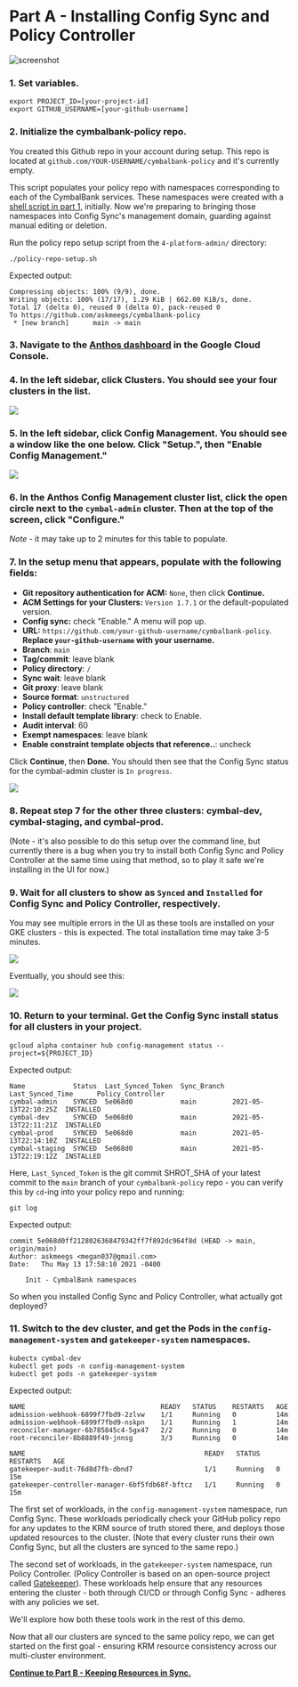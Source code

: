 # Part A - Installing Config Sync and Policy Controller 

![screenshot](screenshots/sync-overview.jpg)

### 1. **Set variables.** 

```
export PROJECT_ID=[your-project-id]
export GITHUB_USERNAME=[your-github-username]
```

### 2. **Initialize the cymbalbank-policy repo**.

You created this Github repo in your account during setup. This repo is located at `github.com/YOUR-USERNAME/cymbalbank-policy` and it's currently empty. 

This script populates your policy repo with namespaces corresponding to each of the CymbalBank services. These namespaces were created with a [shell script in part 1](/1-setup/cluster-setup.sh), initially. Now we're preparing to bringing those namespaces into Config Sync's management domain, guarding against manual editing or deletion.   

Run the policy repo setup script from the `4-platform-admin/` directory: 

```
./policy-repo-setup.sh
```

Expected output: 

```
Compressing objects: 100% (9/9), done.
Writing objects: 100% (17/17), 1.29 KiB | 662.00 KiB/s, done.
Total 17 (delta 0), reused 0 (delta 0), pack-reused 0
To https://github.com/askmeegs/cymbalbank-policy
 * [new branch]      main -> main
```

### 3. **Navigate to the [Anthos dashboard](https://console.cloud.google.com/anthos) in the Google Cloud Console.** 

### 4. **In the left sidebar, click Clusters.** You should see your four clusters in the list. 

![](screenshots/anthos-clusters.png)

### 5. **In the left sidebar, click Config Management.** You should see a window like the one below. **Click "Setup.", then "Enable Config Management."** 

![](screenshots/setup-acm.png)

### 6. **In the Anthos Config Management cluster list, click the open circle next to the `cymbal-admin` cluster. Then at the top of the screen, click "Configure."** 

*Note* - it may take up to 2 minutes for this table to populate. 

### 7. **In the setup menu that appears, populate with the following fields**: 

- **Git repository authentication for ACM:** `None`, then click **Continue.** 
- **ACM Settings for your Clusters:** `Version 1.7.1` or the default-populated version. 
- **Config sync:** check "Enable." A menu will pop up. 
- **URL:** `https://github.com/your-github-username/cymbalbank-policy`. **Replace `your-github-username` with your username.**
- **Branch**: `main`
- **Tag/commit**: leave blank
- **Policy directory**: `/`
- **Sync wait**: leave blank
- **Git proxy**: leave blank 
- **Source format**: `unstructured`
- **Policy controller**: check "Enable."
- **Install default template library**: check to Enable.
- **Audit interval**: 60
- **Exempt namespaces**: leave blank 
- **Enable constraint template objects that reference..**: uncheck

Click **Continue**, then **Done.** You should then see that the Config Sync status for the cymbal-admin cluster is `In progress`. 

![](screenshots/install-progress.png)

### 8. **Repeat step 7 for the other three clusters: cymbal-dev, cymbal-staging, and cymbal-prod.** 

(Note - it's also possible to do this setup over the command line, but currently there is a bug when you try to install both Config Sync and Policy Controller at the same time using that method, so to play it safe we're installing in the UI for now.)

###  9. **Wait for all clusters to show as `Synced` and `Installed` for Config Sync and Policy Controller, respectively**. 

You may see multiple errors in the UI as these tools are installed on your GKE clusters - this is expected. The total installation time may take 3-5 minutes. 

![](screenshots/install-errors.png)

Eventually, you should see this: 

![](screenshots/install-success.png)

### 10. **Return to your terminal. Get the Config Sync install status for all clusters in your project.**

```
gcloud alpha container hub config-management status --project=${PROJECT_ID}
```

Expected output: 

```
Name            Status  Last_Synced_Token  Sync_Branch  Last_Synced_Time      Policy_Controller
cymbal-admin    SYNCED  5e068d0            main         2021-05-13T22:10:25Z  INSTALLED
cymbal-dev      SYNCED  5e068d0            main         2021-05-13T22:11:21Z  INSTALLED
cymbal-prod     SYNCED  5e068d0            main         2021-05-13T22:14:10Z  INSTALLED
cymbal-staging  SYNCED  5e068d0            main         2021-05-13T22:19:12Z  INSTALLED
```

Here, `Last_Synced_Token` is the git commit SHROT_SHA of your latest commit to the `main` branch of your `cymbalbank-policy` repo - you can verify this by `cd`-ing into your policy repo and running: 

```
git log 
```

Expected output: 

```
commit 5e068d0ff2128026368479342ff7f892dc964f8d (HEAD -> main, origin/main)
Author: askmeegs <megan037@gmail.com>
Date:   Thu May 13 17:58:10 2021 -0400

    Init - CymbalBank namespaces
```

So when you installed Config Sync and Policy Controller, what actually got deployed? 

### 11. **Switch to the dev cluster, and get the Pods in the `config-management-system` and `gatekeeper-system` namespaces.**

```
kubectx cymbal-dev
kubectl get pods -n config-management-system
kubectl get pods -n gatekeeper-system
```

Expected output: 

```
NAME                                  READY   STATUS    RESTARTS   AGE
admission-webhook-6899f7fbd9-2zlvw    1/1     Running   0          14m
admission-webhook-6899f7fbd9-nskpn    1/1     Running   1          14m
reconciler-manager-6b785845c4-5gx47   2/2     Running   0          14m
root-reconciler-8b8889f49-jnnsg       3/3     Running   0          14m

NAME                                             READY   STATUS    RESTARTS   AGE
gatekeeper-audit-76d8d7fb-dbnd7                  1/1     Running   0          15m
gatekeeper-controller-manager-6bf5fdb68f-bftcz   1/1     Running   0          15m
```

The first set of workloads, in the `config-management-system` namespace, run Config Sync. These workloads periodically check your GitHub policy repo for any updates to the KRM source of truth stored there, and deploys those updated resources to the cluster. (Note that every cluster runs their own Config Sync, but all the clusters are synced to the same repo.)

The second set of workloads, in the `gatekeeper-system` namespace, run Policy Controller. (Policy Controller is based on an open-source project called [Gatekeeper](https://github.com/open-policy-agent/gatekeeper)). These workloads help ensure that any resources entering the cluster - both through CI/CD or through Config Sync - adheres with any policies we set. 

We'll explore how both these tools work in the rest of this demo. 

Now that all our clusters are synced to the same policy repo, we can get started on the first goal - ensuring KRM resource consistency across our multi-cluster environment. 

**[Continue to Part B - Keeping Resources in Sync.](partB-configsync.md)**
